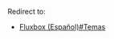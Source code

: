 Redirect to:

*   [Fluxbox (Español)#Temas](/index.php/Fluxbox_(Espa%C3%B1ol)#Temas "Fluxbox (Español)")